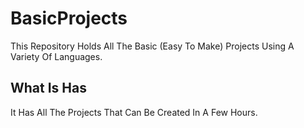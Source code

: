 # BasicProjects
This Repository Holds All The Basic (Easy To Make) Projects Using A Variety Of Languages.

## What Is Has
It Has All The Projects That Can Be Created In A Few Hours.
